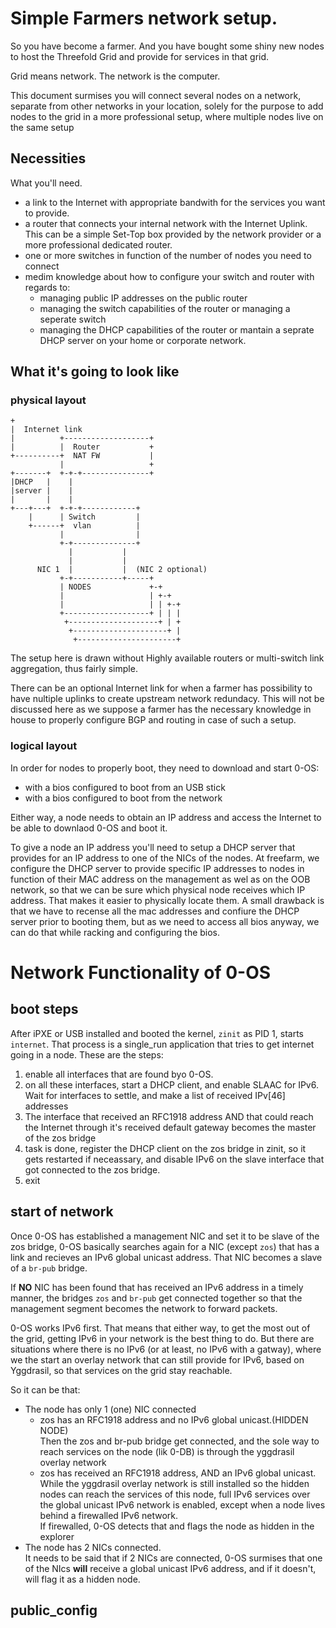 # Simple  Farmers network setup.

So you have become a farmer. And you have bought some shiny new nodes to host the Threefold Grid and provide for services in that grid.

Grid means network. The network is the computer. 

This document surmises you will connect several nodes on a network, separate from other networks in your location, solely for the purpose to add nodes to the grid in a more professional setup, where multiple nodes live on the same setup

## Necessities

What you'll need.

  - a link to the Internet with appropriate bandwith for the services you want to provide.
  - a router that connects your internal network with the Internet Uplink.  This can be a simple Set-Top box provided by the network provider or a more professional dedicated router. 
  - one or more switches in function of the number of nodes you need to connect
  - medim knowledge about how to configure your switch and router with regards to:
    - managing public IP addresses on the public router
    - managing the switch capabilities of the router or managing a seperate switch
    - managing the DHCP capabilities of the router or mantain a seprate DHCP server on  your home or corporate network.


## What it's going to look like

### __physical layout__

```
+                                
|  Internet link           
|          +-------------------+
|          |  Router           +
+----------+  NAT FW           |
           |                   +
+-------+  +-+-+---------------+ 
|DHCP   |    |              
|server |    |
|       |    |                     
+---+---+  +-+-+------------+    
    |      | Switch         |  
    +------+  vlan          |
           |                | 
           +-+--------------+
             |           |         
             |           |           
      NIC 1  |           |  (NIC 2 optional) 
           +-+-----------+-----+     
           | NODES             +-+   
           |                   | +-+  
           |                   | | +-+ 
           +-------------------+ | | |  
            +--------------------+ | +
             +---------------------+ | 
              +----------------------+

```
The setup here is drawn without Highly available routers or multi-switch link aggregation, thus fairly simple.    

There can be an optional Internet link for when a farmer has possibility to have nultiple uplinks to create upstream network redundacy. This will not be discussed here as we suppose a farmer has the necessary knowledge in house to properly configure BGP and routing in case of such a setup.

### __logical layout__

In order for nodes to properly boot, they need to download and start 0-OS: 
  - with a bios configured to boot from an USB stick
  - with a bios configured to boot from the network

Either way, a node needs to obtain an IP address and access the Internet to be able to downlaod 0-OS and boot it.

To give a node an IP address you'll need to setup a DHCP server that provides for an IP address to one of the NICs of the nodes. At freefarm, we configure the DHCP server to provide specific IP addresses to nodes in function of their MAC address on the management as wel as on the OOB network, so that we can be sure which physical node receives which IP address.
That makes it easier to physically locate them. A small drawback is that we have to recense all the mac addresses and confiure the DHCP server prior to booting them, but as we need to access all bios anyway, we can do that while racking and configuring the bios.


# Network Functionality of 0-OS

## boot steps

After iPXE or USB installed and booted the kernel, `zinit` as PID 1, starts `internet`.
That process is a single_run application that tries to get internet going in a node.
These are the steps:
  1. enable all interfaces that are found byo 0-OS.
  1. on all these interfaces, start a DHCP client, and enable SLAAC for IPv6.
  Wait for interfaces to settle, and make a list of received IPv[46] addresses
  1. The interface that received an RFC1918 address AND that could reach the Internet through it's received default gateway becomes the master of the zos bridge
  1. task is done, register the DHCP client on the zos bridge in zinit, so it gets restarted if neceassary, and disable IPv6 on the slave interface that got connected to the zos bridge.
  1. exit

## start of network

Once 0-OS has established a management NIC and set it to be slave of the zos bridge, 0-OS basically searches again for a NIC (except `zos`) that has a link and recieves an IPv6 global unicast address.
That NIC becomes a slave of a `br-pub` bridge. 

If __NO__ NIC has been found that has received an IPv6 address in a timely manner, the bridges `zos` and `br-pub` get connected together so that the management segment becomes the network to forward packets.

0-OS works IPv6 first.
That means that either way, to get the most out of the grid, getting IPv6 in your network is the best thing to do.
But there are situations where there is no IPv6 (or at least, no IPv6 with a gatway), where we the start an overlay network that can still provide for IPv6, based on Yggdrasil, so that services on the grid stay reachable. 

So it can be that:
  - The node has only 1 (one) NIC connected
    - zos has an RFC1918 address and no IPv6 global unicast.(HIDDEN NODE)  
      Then the zos and br-pub bridge get connected, and the sole way to reach services on the node (lik 0-DB) is through the yggdrasil overlay network
    - zos has received an RFC1918 address, AND an IPv6 global unicast.  
    While the yggdrasil overlay network is still installed so the hidden nodes can reach the services of this node, full IPv6 services over the global unicast IPv6 network is enabled, except when a node lives behind a firewalled IPv6 network.  
    If firewalled, 0-OS detects that and flags the node as hidden in the explorer
  - The node has 2 NICs connected.  
  It needs to be said that if 2 NICs are connected, 0-OS surmises that one of the NIcs __will__ receive a global unicast IPv6 address, and if it doesn't, will flag it as a hidden node.

## public_config